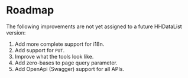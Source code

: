 # Roadmap

The following improvements are not yet assigned to a future HHDataList version:

1. Add more complete support for i18n.
1. Add support for `PUT`.
1. Improve what the tools look like.
1. Add zero-bases to page query parameter.
1. Add OpenApi (Swagger) support for all APIs.